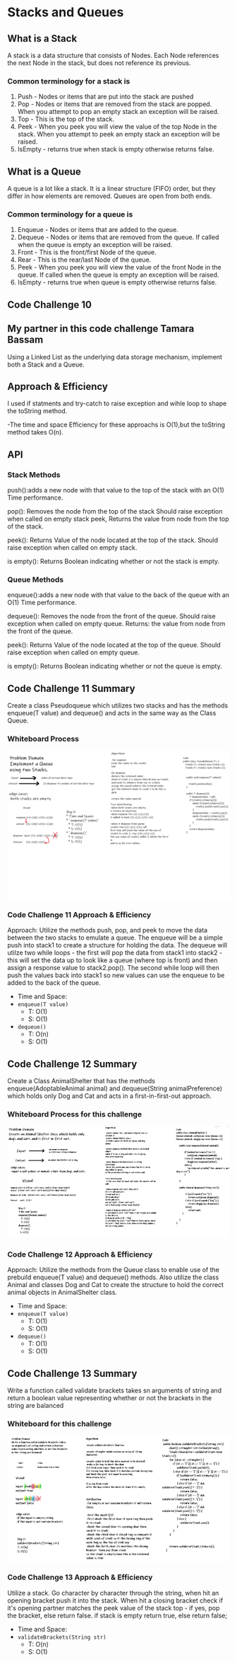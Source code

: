 # Stacks and Queues
<!-- Short summary or background information -->

## What is a Stack

A stack is a data structure that consists of Nodes. Each Node references the next Node in the stack, but does not reference its previous.

### Common terminology for a stack is

1. Push - Nodes or items that are put into the stack are pushed
2. Pop - Nodes or items that are removed from the stack are popped. When you attempt to pop an empty stack an exception will be raised.
3. Top - This is the top of the stack.
4. Peek - When you peek you will view the value of the top Node in the stack. When you attempt to peek an empty stack an exception will be raised.
5. IsEmpty - returns true when stack is empty otherwise returns false.

## What is a Queue

A queue is a lot like a stack. It is a linear structure (FIFO) order, but they differ in how elements are removed. Queues are open from both ends.

### Common terminology for a queue is

1. Enqueue - Nodes or items that are added to the queue.
2. Dequeue - Nodes or items that are removed from the queue. If called when the queue is empty an exception will be raised.
3. Front - This is the front/first Node of the queue.
4. Rear - This is the rear/last Node of the queue.
5. Peek - When you peek you will view the value of the front Node in the queue. If called when the queue is empty an exception will be raised.
6. IsEmpty - returns true when queue is empty otherwise returns false.

## Code Challenge 10
<!-- Description of the challenge -->
## My partner in this code challenge **Tamara Bassam**

Using a Linked List as the underlying data storage mechanism, implement both a Stack and a Queue.

## Approach & Efficiency
<!-- What approach did you take? Why? What is the Big O space/time for this approach? -->
I used if statments and try-catch to raise exception and wihle loop to shape the toString method.

-The time and space Efficiency for these approachs is O(1),but the toString method
takes O(n).

## API
<!-- Description of each method publicly available to your Stack and Queue-->

### Stack Methods

push():adds a new node with that value to the top of the stack with an O(1) Time performance.

pop(): Removes the node from the top of the stack Should raise exception when called on empty stack peek, Returns the value from node from the top of the stack.

peek(): Returns Value of the node located at the top of the stack. Should raise exception when called on empty stack.

is empty(): Returns Boolean indicating whether or not the stack is empty.

### Queue Methods

enqueue():adds a new node with that value to the back of the queue with an O(1) Time performance.

dequeue(): Removes the node from the front of the queue. Should raise exception when called on empty queue. Returns: the value from node from the front of the queue.

peek(): Returns Value of the node located at the top of the queue. Should raise exception when called on empty queue.

is empty(): Returns Boolean indicating whether or not the queue is empty.

## Code Challenge 11 Summary

<!-- Description of the challenge -->
Create a class Pseudoqueue which utilizes two stacks and has the methods enqueue(T value) and dequeue() and acts in the same way as the Class Queue.

### Whiteboard Process
<!-- Embedded whiteboard image -->
![PseudoQueue](img/codeChallenge11.png)

### Code Challenge 11 Approach & Efficiency
<!-- What approach did you take? Why? What is the Big O space/time for this approach? -->
Approach:
Utilize the methods push, pop, and peek to move the data between the two stacks to emulate a queue. The enqueue will be a simple push into stack1 to create a structure for holding the data. The dequeue will utilze two while loops - the first will pop the data from stack1 into stack2 - this will set the data up to look like a queue (where top is front) and then assign a response value to stack2.pop(). The second while loop will then push the values back into stack1 so new values can use the enqueue to be added to the back of the queue.

* Time and Space:
* `enqueue(T value)`
  * T: O(1)
  * S: O(1)
* `dequeue()`
  * T: O(n)
  * S: O(1)

## Code Challenge 12 Summary

<!-- Description of the challenge -->
Create a Class AnimalShelter that has the methods enqueue(AdoptableAnimal animal) and dequeue(String animalPreference) which holds only Dog and Cat and acts in a first-in-first-out approach.

### Whiteboard Process for this challenge
<!-- Embedded whiteboard image -->
![Animal shelter](img/codechallenge12.png)

### Code Challenge 12 Approach & Efficiency
<!-- What approach did you take? Why? What is the Big O space/time for this approach? -->
Approach:
Utilize the methods from the Queue class to enable use of the prebuild enqueue(T value) and dequeue() methods. Also utilize the class Animal and classes Dog and Cat to create the structure to hold the correct animal objects in AnimalShelter class.

* Time and Space:
* `enqueue(T value)`
  * T: O(1)
  * S: O(1)
* `dequeue()`
  * T: O(1)
  * S: O(1)

## Code Challenge 13 Summary

<!-- Description of the challenge -->
Write a function called validate brackets takes sn arguments of string and return a boolean value representing whether or not the brackets in the string are balanced

### Whiteboard for this challenge
<!-- Embedded whiteboard image -->
![PseudoQueue](img/codeChallenge13.png)

### Code Challenge 13 Approach & Efficiency
<!-- What approach did you take? Why? What is the Big O space/time for this approach? -->
Utilize a stack. Go character by character through the string, when hit an opening bracket push it into the stack. When hit a closing bracket check if it's opening partner matches the peek value of the stack top - if yes, pop the bracket, else return false.
if stack is empty return true, else return false;

* Time and Space:
* `validateBrackets(String str)`
  * T: O(n)
  * S: O(1)
